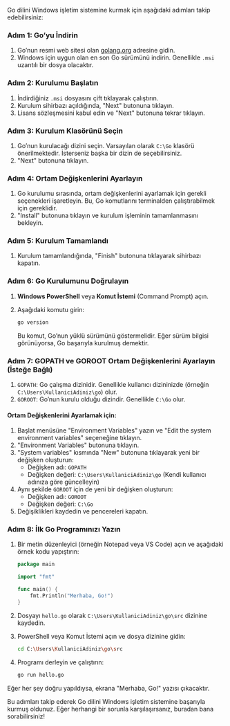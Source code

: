 Go dilini Windows işletim sistemine kurmak için aşağıdaki adımları takip edebilirsiniz:

### Adım 1: Go’yu İndirin
1. Go’nun resmi web sitesi olan [golang.org](https://golang.org/dl/) adresine gidin.
2. Windows için uygun olan en son Go sürümünü indirin. Genellikle `.msi` uzantılı bir dosya olacaktır.

### Adım 2: Kurulumu Başlatın
1. İndirdiğiniz `.msi` dosyasını çift tıklayarak çalıştırın.
2. Kurulum sihirbazı açıldığında, "Next" butonuna tıklayın.
3. Lisans sözleşmesini kabul edin ve "Next" butonuna tekrar tıklayın.

### Adım 3: Kurulum Klasörünü Seçin
1. Go’nun kurulacağı dizini seçin. Varsayılan olarak `C:\Go` klasörü önerilmektedir. İsterseniz başka bir dizin de seçebilirsiniz.
2. "Next" butonuna tıklayın.

### Adım 4: Ortam Değişkenlerini Ayarlayın
1. Go kurulumu sırasında, ortam değişkenlerini ayarlamak için gerekli seçenekleri işaretleyin. Bu, Go komutlarını terminalden çalıştırabilmek için gereklidir.
2. "Install" butonuna tıklayın ve kurulum işleminin tamamlanmasını bekleyin.

### Adım 5: Kurulum Tamamlandı
1. Kurulum tamamlandığında, "Finish" butonuna tıklayarak sihirbazı kapatın.

### Adım 6: Go Kurulumunu Doğrulayın
1. **Windows PowerShell** veya **Komut İstemi** (Command Prompt) açın.
2. Aşağıdaki komutu girin:

   ```bash
   go version
   ```

   Bu komut, Go’nun yüklü sürümünü göstermelidir. Eğer sürüm bilgisi görünüyorsa, Go başarıyla kurulmuş demektir.

### Adım 7: GOPATH ve GOROOT Ortam Değişkenlerini Ayarlayın (İsteğe Bağlı)
1. `GOPATH`: Go çalışma dizinidir. Genellikle kullanıcı dizininizde (örneğin `C:\Users\KullaniciAdiniz\go`) olur.
2. `GOROOT`: Go’nun kurulu olduğu dizindir. Genellikle `C:\Go` olur.

#### Ortam Değişkenlerini Ayarlamak için:
1. Başlat menüsüne "Environment Variables" yazın ve "Edit the system environment variables" seçeneğine tıklayın.
2. "Environment Variables" butonuna tıklayın.
3. "System variables" kısmında "New" butonuna tıklayarak yeni bir değişken oluşturun:
   - Değişken adı: `GOPATH`
   - Değişken değeri: `C:\Users\KullaniciAdiniz\go` (Kendi kullanıcı adınıza göre güncelleyin)
4. Aynı şekilde `GOROOT` için de yeni bir değişken oluşturun:
   - Değişken adı: `GOROOT`
   - Değişken değeri: `C:\Go`
5. Değişiklikleri kaydedin ve pencereleri kapatın.

### Adım 8: İlk Go Programınızı Yazın
1. Bir metin düzenleyici (örneğin Notepad veya VS Code) açın ve aşağıdaki örnek kodu yapıştırın:

   ```go
   package main

   import "fmt"

   func main() {
       fmt.Println("Merhaba, Go!")
   }
   ```

2. Dosyayı `hello.go` olarak `C:\Users\KullaniciAdiniz\go\src` dizinine kaydedin.
3. PowerShell veya Komut İstemi açın ve dosya dizinine gidin:

   ```bash
   cd C:\Users\KullaniciAdiniz\go\src
   ```

4. Programı derleyin ve çalıştırın:

   ```bash
   go run hello.go
   ```

Eğer her şey doğru yapıldıysa, ekrana "Merhaba, Go!" yazısı çıkacaktır.

Bu adımları takip ederek Go dilini Windows işletim sistemine başarıyla kurmuş oldunuz. Eğer herhangi bir sorunla karşılaşırsanız, buradan bana sorabilirsiniz!